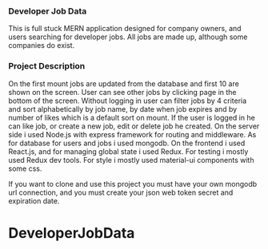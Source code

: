 ### Developer Job Data

This is full stuck MERN application designed for company owners, and users searching for developer jobs. All jobs are made up, although some companies
do exist.

### Project Description

On the first mount jobs are updated from the database and first 10 are shown on the screen. User can see other jobs by clicking page in the bottom of the screen.
Without logging in user can filter jobs by 4 criteria and sort alphabetically by job name, by date when job expires and by number of likes which is a default sort on mount. If the user is logged in he can like job, or create a new job, edit or delete job he created.
On the server side i used Node.js with express framework for routing and middleware. As for database for users and jobs i used mongodb. On the frontend i used React.js, and for managing global state i used Redux. For testing i mostly used Redux dev tools. For style i mostly used material-ui components with some css.

If you want to clone and use this project you must have your own mongodb url connection, and you must create your json web token secret and expiration date.
# DeveloperJobData
